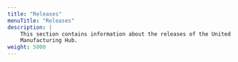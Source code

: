 ```yaml
---
title: "Releases"
menuTitle: "Releases"
description: |
    This section contains information about the releases of the United
    Manufacturing Hub.
weight: 5000
---
```

